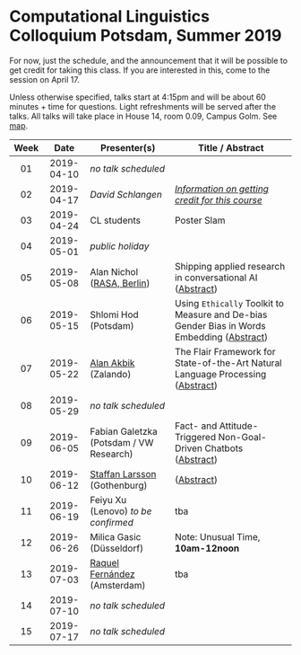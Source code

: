 # Computational Linguistics Colloquium Potsdam, Summer 2019


For now, just the schedule, and the announcement that it will be possible to get credit for taking this class. If you are interested in this, come to the session on April 17.

Unless otherwise specified, talks start at 4:15pm and will be about 60 minutes + time for questions. Light refreshments will be served after the talks. All talks will take place in House 14, room 0.09, Campus Golm. See [map](https://www.uni-potsdam.de/db/zeik-portal/gm/lageplan-up.php?komplex=2).


| Week | Date | Presenter(s) | Title / Abstract|
|:------:|:------:|-----------|------|
01 | 2019-04-10 | *no talk scheduled* | |
02 | 2019-04-17 | *David Schlangen* | [*Information on getting credit for this course*](material/01-colloq-guidelines.pdf) |
03 | 2019-04-24 | CL students | Poster Slam |
04 | 2019-05-01 | *public holiday* | |
05 | 2019-05-08 | Alan Nichol ([RASA, Berlin](https://rasa.com)) | Shipping applied research in conversational AI ([Abstract](abstracts/nichol.md)) |
06 | 2019-05-15 | Shlomi Hod (Potsdam) | Using `Ethically` Toolkit to Measure and De-bias Gender Bias in Words Embedding ([Abstract](abstracts/hod.pdf)) |
07 | 2019-05-22 | [Alan Akbik](http://alanakbik.github.io) (Zalando) | The Flair Framework for State-of-the-Art Natural Language Processing ([Abstract](abstracts/akbik.md)) |
08 | 2019-05-29 | *no talk scheduled*  | |
09 | 2019-06-05 | Fabian Galetzka (Potsdam / VW Research) | Fact- and Attitude-Triggered Non-Goal-Driven Chatbots ([Abstract](abstracts/galetzka.md))|
10 | 2019-06-12 | [Staffan Larsson](https://www.gu.se/english/about_the_university/staff/?languageId=100001&userId=xlstaw) (Gothenburg) | ([Abstract](abstracts/larsson.md)) |
11 | 2019-06-19 | Feiyu Xu (Lenovo) *to be confirmed* | tba
12 | 2019-06-26 | Milica Gasic (Düsseldorf) | Note: Unusual Time, **10am-12noon**
13 | 2019-07-03 | [Raquel Fernández](https://staff.fnwi.uva.nl/r.fernandezrovira/) (Amsterdam) | tba
14 | 2019-07-10 | *no talk scheduled* | |
15 | 2019-07-17 | *no talk scheduled* | |
